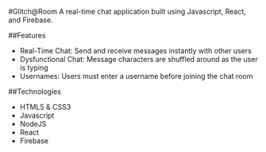 #Glitch@Room
A real-time chat application built using Javascript, React, and Firebase.

##Features
* Real-Time Chat: Send and receive messages instantly with other users
* Dysfunctional Chat: Message characters are shuffled around as the user is typing
* Usernames: Users must enter a username before joining the chat room

##Technologies
* HTML5 & CSS3
* Javascript
* NodeJS
* React
* Firebase
